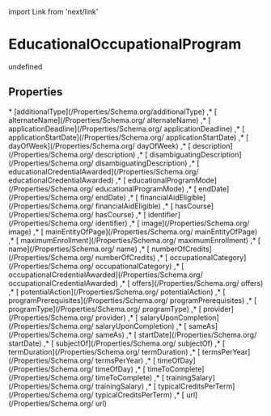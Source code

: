 import Link from 'next/link'
# EducationalOccupationalProgram

undefined

## Properties

<Grid>
* [additionalType](/Properties/Schema.org/additionalType)
,* [ alternateName](/Properties/Schema.org/ alternateName)
,* [ applicationDeadline](/Properties/Schema.org/ applicationDeadline)
,* [ applicationStartDate](/Properties/Schema.org/ applicationStartDate)
,* [ dayOfWeek](/Properties/Schema.org/ dayOfWeek)
,* [ description](/Properties/Schema.org/ description)
,* [ disambiguatingDescription](/Properties/Schema.org/ disambiguatingDescription)
,* [ educationalCredentialAwarded](/Properties/Schema.org/ educationalCredentialAwarded)
,* [ educationalProgramMode](/Properties/Schema.org/ educationalProgramMode)
,* [ endDate](/Properties/Schema.org/ endDate)
,* [ financialAidEligible](/Properties/Schema.org/ financialAidEligible)
,* [ hasCourse](/Properties/Schema.org/ hasCourse)
,* [ identifier](/Properties/Schema.org/ identifier)
,* [ image](/Properties/Schema.org/ image)
,* [ mainEntityOfPage](/Properties/Schema.org/ mainEntityOfPage)
,* [ maximumEnrollment](/Properties/Schema.org/ maximumEnrollment)
,* [ name](/Properties/Schema.org/ name)
,* [ numberOfCredits](/Properties/Schema.org/ numberOfCredits)
,* [ occupationalCategory](/Properties/Schema.org/ occupationalCategory)
,* [ occupationalCredentialAwarded](/Properties/Schema.org/ occupationalCredentialAwarded)
,* [ offers](/Properties/Schema.org/ offers)
,* [ potentialAction](/Properties/Schema.org/ potentialAction)
,* [ programPrerequisites](/Properties/Schema.org/ programPrerequisites)
,* [ programType](/Properties/Schema.org/ programType)
,* [ provider](/Properties/Schema.org/ provider)
,* [ salaryUponCompletion](/Properties/Schema.org/ salaryUponCompletion)
,* [ sameAs](/Properties/Schema.org/ sameAs)
,* [ startDate](/Properties/Schema.org/ startDate)
,* [ subjectOf](/Properties/Schema.org/ subjectOf)
,* [ termDuration](/Properties/Schema.org/ termDuration)
,* [ termsPerYear](/Properties/Schema.org/ termsPerYear)
,* [ timeOfDay](/Properties/Schema.org/ timeOfDay)
,* [ timeToComplete](/Properties/Schema.org/ timeToComplete)
,* [ trainingSalary](/Properties/Schema.org/ trainingSalary)
,* [ typicalCreditsPerTerm](/Properties/Schema.org/ typicalCreditsPerTerm)
,* [ url](/Properties/Schema.org/ url)

</Grid>

